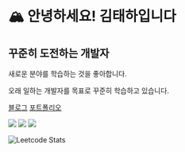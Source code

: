 # 🏔️ 안녕하세요! 김태하입니다

## 꾸준히 도전하는 개발자

새로운 분야를 학습하는 것을 좋아합니다.

오래 일하는 개발자를 목표로 꾸준히 학습하고 있습니다.

[블로그](https://velog.io/@tttkim)
[포트폴리오](https://foil-nasturtium-61a.notion.site/5b92dab45f174f279cb3d7bd148b9576)

<div style="flex flex-row">
  <img src="https://img.shields.io/badge/android-3DDC84?style=for-the-badge&logo=android&logoColor=white">
  <img src="https://img.shields.io/badge/kotlin-7F52FF?style=for-the-badge&logo=kotlin&logoColor=white">
  <img src="https://img.shields.io/badge/java-FF160B?style=for-the-badge&logo=java&logoColor=white">
</div>

![Leetcode Stats](https://leetcard.jacoblin.cool/tttkim)

